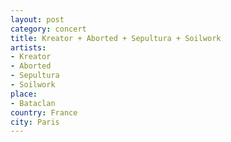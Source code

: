 ```yaml
---
layout: post
category: concert
title: Kreator + Aborted + Sepultura + Soilwork
artists: 
- Kreator
- Aborted
- Sepultura
- Soilwork
place: 
- Bataclan
country: France
city: Paris
---
```


